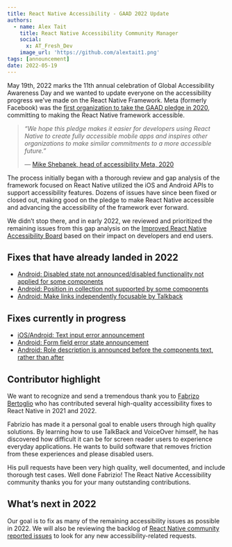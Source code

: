 ```yaml
---
title: React Native Accessibility - GAAD 2022 Update
authors:
  - name: Alex Tait
    title: React Native Accessibility Community Manager
    social:
      x: AT_Fresh_Dev
    image_url: 'https://github.com/alextait1.png'
tags: [announcement]
date: 2022-05-19
---
```


May 19th, 2022 marks the 11th annual celebration of Global Accessibility Awareness Day and we wanted to update everyone on the accessibility progress we’ve made on the React Native Framework. Meta (formerly Facebook) was the [first organization to take the GAAD pledge in 2020](/blog/2021/03/08/GAAD-React-Native-Accessibility), committing to making the React Native framework accessible.

> _“We hope this pledge makes it easier for developers using React Native to create fully accessible mobile apps and inspires other organizations to make similar commitments to a more accessible future.”_
>
> — [Mike Shebanek, head of accessibility Meta, 2020](https://gaad.foundation/gaadpledge/)

The process initially began with a thorough review and gap analysis of the framework focused on React Native utilized the iOS and Android APIs to support accessibility features. Dozens of issues have since been fixed or closed out, making good on the pledge to make React Native accessible and advancing the accessibility of the framework ever forward.

We didn’t stop there, and in early 2022, we reviewed and prioritized the remaining issues from this gap analysis on the [Improved React Native Accessibility Board](https://github.com/facebook/react-native/projects/15) based on their impact on developers and end users.

<!--truncate-->

## Fixes that have already landed in 2022

- [Android: Disabled state not announced/disabled functionality not applied for some components](https://github.com/facebook/react-native/issues/30840)
- [Android: Position in collection not supported by some components](https://github.com/facebook/react-native/issues/30977)
- [Android: Make links independently focusable by Talkback](https://github.com/facebook/react-native/pull/31757)

## Fixes currently in progress

- [iOS/Android: Text input error announcement](https://github.com/facebook/react-native/issues/30848)
- [Android: Form field error state announcement](https://github.com/facebook/react-native/issues/30859)
- [Android: Role description is announced before the components text, rather than after](https://github.com/facebook/react-native/issues/31042)

## Contributor highlight

<!-- alex disable he-she herself-himself her-him -->

We want to recognize and send a tremendous thank you to [Fabrizo Bertoglio](https://github.com/fabriziobertoglio1987) who has contributed several high-quality accessibility fixes to React Native in 2021 and 2022.

Fabrizio has made it a personal goal to enable users through high quality solutions. By learning how to use TalkBack and VoiceOver himself, he has discovered how difficult it can be for screen reader users to experience everyday applications. He wants to build software that removes friction from these experiences and please disabled users.

His pull requests have been very high quality, well documented, and include thorough test cases. Well done Fabrizio! The React Native Accessibility community thanks you for your many outstanding contributions.

<!-- alex enable he-she herself-himself her-him -->

## What’s next in 2022

Our goal is to fix as many of the remaining accessibility issues as possible in 2022. We will also be reviewing the backlog of [React Native community reported issues](https://github.com/facebook/react-native/issues) to look for any new accessibility-related requests.
